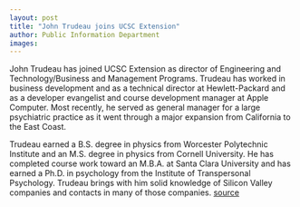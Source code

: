```yaml
---
layout: post
title: "John Trudeau joins UCSC Extension"
author: Public Information Department
images:
---
```


John Trudeau has joined UCSC Extension as director of Engineering and Technology/Business and Management Programs. Trudeau has worked in business development and as a technical director at Hewlett-Packard and as a developer evangelist and course development manager at Apple Computer. Most recently, he served as general manager for a large psychiatric practice as it went through a major expansion from California to the East Coast.  
  
Trudeau earned a B.S. degree in physics from Worcester Polytechnic Institute and an M.S. degree in physics from Cornell University. He has completed course work toward an M.B.A. at Santa Clara University and has earned a Ph.D. in psychology from the Institute of Transpersonal Psychology. Trudeau brings with him solid knowledge of Silicon Valley companies and contacts in many of those companies.
[source](http://www1.ucsc.edu/currents/05-06/11-07/appointments-trudeau.asp "Permalink to appointments-trudeau")
